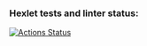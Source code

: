 ### Hexlet tests and linter status:
[![Actions Status](https://github.com/Midire99/qa-engineer-project-85/actions/workflows/hexlet-check.yml/badge.svg)](https://github.com/Midire99/qa-engineer-project-85/actions)